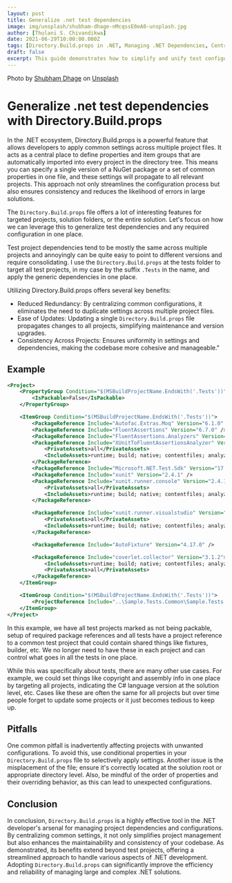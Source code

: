 ```yaml
---
layout: post
title: Generalize .net test dependencies
image: img/unsplash/shubham-dhage-nMcqssE0eA0-unsplash.jpg
author: [Thulani S. Chivandikwa]
date: 2021-06-29T10:00:00.000Z
tags: [Directory.Build.props in .NET, Managing .NET Dependencies, Centralized Dependency Management]
draft: false
excerpt: This guide demonstrates how to simplify and unify test configurations across multiple .NET projects, enhancing maintainability and consistency
---
```


Photo by <a href="https://unsplash.com/@theshubhamdhage?utm_source=unsplash&utm_medium=referral&utm_content=creditCopyText">Shubham Dhage</a> on <a href="https://unsplash.com/photos/nMcqssE0eA0?utm_source=unsplash&utm_medium=referral&utm_content=creditCopyText">Unsplash</a>

# Generalize .net test dependencies with Directory.Build.props

In the .NET ecosystem, Directory.Build.props is a powerful feature that allows developers to apply common settings across multiple project files. It acts as a central place to define properties and item groups that are automatically imported into every project in the directory tree. This means you can specify a single version of a NuGet package or a set of common properties in one file, and these settings will propagate to all relevant projects. This approach not only streamlines the configuration process but also ensures consistency and reduces the likelihood of errors in large solutions.

The `Directory.Build.props` file offers a lot of interesting features for targeted projects, solution folders, or the entire solution. Let's focus on how we can leverage this to generalize test dependencies and any required configuration in one place.

Test project dependencies tend to be mostly the same across multiple projects and annoyingly can be quite easy to point to different versions and require consolidating. I use the `Directory.Build.props` at the tests folder to target all test projects, in my case by the suffix `.Tests` in the name, and apply the generic dependencies in one place.

Utilizing Directory.Build.props offers several key benefits:

- Reduced Redundancy: By centralizing common configurations, it eliminates the need to duplicate settings across multiple project files.
- Ease of Updates: Updating a single `Directory.Build.props` file propagates changes to all projects, simplifying maintenance and version upgrades.
- Consistency Across Projects: Ensures uniformity in settings and dependencies, making the codebase more cohesive and manageable."

## Example

```xml
<Project>
    <PropertyGroup Condition="$(MSBuildProjectName.EndsWith('.Tests'))">
        <IsPackable>False</IsPackable>
    </PropertyGroup>

    <ItemGroup Condition="$(MSBuildProjectName.EndsWith('.Tests'))">
        <PackageReference Include="Autofac.Extras.Moq" Version="6.1.0" />
        <PackageReference Include="FluentAssertions" Version="6.7.0" />
        <PackageReference Include="FluentAssertions.Analyzers" Version="0.17.2" />
        <PackageReference Include="XUnitToFluentAssertionsAnalyzer" Version="1.0.2">
            <PrivateAssets>all</PrivateAssets>
            <IncludeAssets>runtime; build; native; contentfiles; analyzers; buildtransitive</IncludeAssets>
        </PackageReference>
        <PackageReference Include="Microsoft.NET.Test.Sdk" Version="17.2.0" />
        <PackageReference Include="xunit" Version="2.4.1" />
        <PackageReference Include="xunit.runner.console" Version="2.4.1">
            <PrivateAssets>all</PrivateAssets>
            <IncludeAssets>runtime; build; native; contentfiles; analyzers</IncludeAssets>
        </PackageReference>

        <PackageReference Include="xunit.runner.visualstudio" Version="2.4.5">
            <PrivateAssets>all</PrivateAssets>
            <IncludeAssets>runtime; build; native; contentfiles; analyzers</IncludeAssets>
        </PackageReference>

        <PackageReference Include="AutoFixture" Version="4.17.0" />

        <PackageReference Include="coverlet.collector" Version="3.1.2">
            <IncludeAssets>runtime; build; native; contentfiles; analyzers; buildtransitive</IncludeAssets>
            <PrivateAssets>all</PrivateAssets>
        </PackageReference>
    </ItemGroup>

    <ItemGroup Condition="$(MSBuildProjectName.EndsWith('.Tests'))">
        <ProjectReference Include="..\Sample.Tests.Common\Sample.Tests.Common.csproj" />
    </ItemGroup>
</Project>
```

In this example, we have all test projects marked as not being packable, setup of required package references and all tests have a project reference to a common test project that could contain shared things like fixtures, builder, etc. We no longer need to have these in each project and can control what goes in all the tests in one place.

While this was specifically about tests, there are many other use cases. For example, we could set things like copyright and assembly info in one place by targeting all projects, indicating the C# language version at the solution level, etc. Cases like these are often the same for all projects but over time people forget to update some projects or it just becomes tedious to keep up.

## Pitfalls

One common pitfall is inadvertently affecting projects with unwanted configurations. To avoid this, use conditional properties in your `Directory.Build.props` file to selectively apply settings. Another issue is the misplacement of the file; ensure it's correctly located at the solution root or appropriate directory level. Also, be mindful of the order of properties and their overriding behavior, as this can lead to unexpected configurations.

## Conclusion

In conclusion, `Directory.Build.props` is a highly effective tool in the .NET developer's arsenal for managing project dependencies and configurations. By centralizing common settings, it not only simplifies project management but also enhances the maintainability and consistency of your codebase. As demonstrated, its benefits extend beyond test projects, offering a streamlined approach to handle various aspects of .NET development. Adopting `Directory.Build.props` can significantly improve the efficiency and reliability of managing large and complex .NET solutions.
